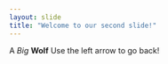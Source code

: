 ```yaml
---
layout: slide
title: "Welcome to our second slide!"
---
```

A *Big* **Wolf**
Use the left arrow to go back!
